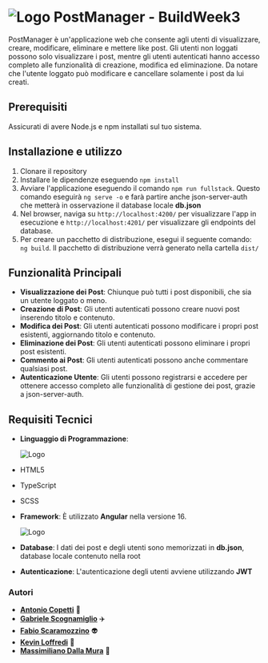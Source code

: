 # ![Logo](https://media.discordapp.net/attachments/1206513267506282576/1226837086166843422/epicode_logo.png?ex=66263812&is=6613c312&hm=beccfb7a2f747f676277325184a4ebca36a7737173173b50643dae106aaed20f&=&format=webp&quality=lossless&width=240&height=50) PostManager  -  BuildWeek3



PostManager è un'applicazione web che consente agli utenti di visualizzare, creare, modificare, eliminare e mettere like post. Gli utenti non loggati possono solo visualizzare i post, mentre gli utenti autenticati hanno accesso completo alle funzionalità di creazione, modifica ed eliminazione. Da notare che l'utente loggato può modificare e cancellare solamente i post da lui creati.

## Prerequisiti

Assicurati di avere Node.js e npm installati sul tuo sistema.

## Installazione e utilizzo

1. Clonare il repository
2. Installare le dipendenze eseguendo `npm install`
3. Avviare l'applicazione eseguendo il comando `npm run fullstack`. Questo comando eseguirà `ng serve -o` e farà partire anche json-server-auth che metterà in osservazione il database locale **db.json**
4. Nel browser, naviga su `http://localhost:4200/` per visualizzare l'app in esecuzione e `http://localhost:4201/` per visualizzare gli endpoints del database.
5. Per creare un pacchetto di distribuzione, esegui il seguente comando: `ng build`. Il pacchetto di distribuzione verrà generato nella cartella `dist/`


## Funzionalità Principali

- **Visualizzazione dei Post**: Chiunque può tutti i post disponibili, che sia un utente loggato o meno.
- **Creazione di Post**: Gli utenti autenticati possono creare nuovi post inserendo titolo e contenuto.
- **Modifica dei Post**: Gli utenti autenticati possono modificare i propri post esistenti, aggiornando titolo e contenuto.
- **Eliminazione dei Post**: Gli utenti autenticati possono eliminare i propri post esistenti.
- **Commento ai Post**: Gli utenti autenticati possono anche commentare qualsiasi post.
- **Autenticazione Utente**: Gli utenti possono registrarsi e accedere per ottenere accesso completo alle funzionalità di gestione dei post, grazie a json-server-auth.

## Requisiti Tecnici

- **Linguaggio di Programmazione**:
  
   ![Logo](https://skillicons.dev/icons?i=html,ts,scss)

-  HTML5
- TypeScript
- SCSS

- **Framework**: È utilizzato **Angular** nella versione 16. 

  ![Logo](https://skillicons.dev/icons?i=angular)
- **Database**: I dati dei post e degli utenti sono memorizzati in **db.json**, database locale contenuto nella root
- **Autenticazione**: L'autenticazione degli utenti avviene utilizzando **JWT**


### Autori

- [**Antonio Copetti**](https://github.com/antoniopyton) 🎤
- [**Gabriele Scognamiglio**](https://github.com/GabScognamiglio) ✈️
- [**Fabio Scaramozzino**](https://github.com/Faffo96) 👽
- [**Kevin Loffredi**](https://github.com/Kevin-Lof) 🤡
- [**Massimiliano Dalla Mura**](https://github.com/MassimilianoDallaMura) 🐣
 



